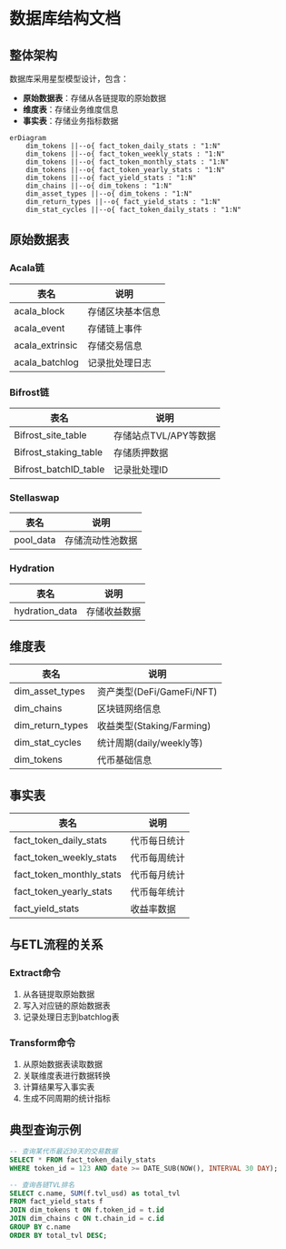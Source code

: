 # 数据库结构文档

## 整体架构

数据库采用星型模型设计，包含：
- **原始数据表**：存储从各链提取的原始数据
- **维度表**：存储业务维度信息
- **事实表**：存储业务指标数据

```mermaid
erDiagram
    dim_tokens ||--o{ fact_token_daily_stats : "1:N"
    dim_tokens ||--o{ fact_token_weekly_stats : "1:N"
    dim_tokens ||--o{ fact_token_monthly_stats : "1:N" 
    dim_tokens ||--o{ fact_token_yearly_stats : "1:N"
    dim_tokens ||--o{ fact_yield_stats : "1:N"
    dim_chains ||--o{ dim_tokens : "1:N"
    dim_asset_types ||--o{ dim_tokens : "1:N"
    dim_return_types ||--o{ fact_yield_stats : "1:N"
    dim_stat_cycles ||--o{ fact_token_daily_stats : "1:N"
```

## 原始数据表

### Acala链
| 表名 | 说明 |
|------|------|
| acala_block | 存储区块基本信息 |
| acala_event | 存储链上事件 |
| acala_extrinsic | 存储交易信息 |
| acala_batchlog | 记录批处理日志 |

### Bifrost链
| 表名 | 说明 |
|------|------|
| Bifrost_site_table | 存储站点TVL/APY等数据 |
| Bifrost_staking_table | 存储质押数据 |
| Bifrost_batchID_table | 记录批处理ID |

### Stellaswap
| 表名 | 说明 |
|------|------|
| pool_data | 存储流动性池数据 |

### Hydration
| 表名 | 说明 |
|------|------|
| hydration_data | 存储收益数据 |

## 维度表

| 表名 | 说明 |
|------|------|
| dim_asset_types | 资产类型(DeFi/GameFi/NFT) |
| dim_chains | 区块链网络信息 |
| dim_return_types | 收益类型(Staking/Farming) |
| dim_stat_cycles | 统计周期(daily/weekly等) |
| dim_tokens | 代币基础信息 |

## 事实表

| 表名 | 说明 |
|------|------|
| fact_token_daily_stats | 代币每日统计 |
| fact_token_weekly_stats | 代币每周统计 |
| fact_token_monthly_stats | 代币每月统计 |
| fact_token_yearly_stats | 代币每年统计 |
| fact_yield_stats | 收益率数据 |

## 与ETL流程的关系

### Extract命令
1. 从各链提取原始数据
2. 写入对应链的原始数据表
3. 记录处理日志到batchlog表

### Transform命令
1. 从原始数据表读取数据
2. 关联维度表进行数据转换
3. 计算结果写入事实表
4. 生成不同周期的统计指标

## 典型查询示例

```sql
-- 查询某代币最近30天的交易数据
SELECT * FROM fact_token_daily_stats 
WHERE token_id = 123 AND date >= DATE_SUB(NOW(), INTERVAL 30 DAY);

-- 查询各链TVL排名
SELECT c.name, SUM(f.tvl_usd) as total_tvl
FROM fact_yield_stats f
JOIN dim_tokens t ON f.token_id = t.id
JOIN dim_chains c ON t.chain_id = c.id
GROUP BY c.name
ORDER BY total_tvl DESC;

